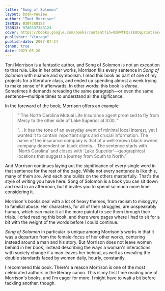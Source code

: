 ```yaml
---
title: "Song of Solomon"
layout: book-review
author: "Toni Morrison"
ISBN10: 0307388123
ISBN13: 9780307388124
cover: https://books.google.com/books/content?id=RxkWfF2s7EUC&printsec=frontcover&img=1&zoom=1&edge=curl&source=gbs_api
publisher: "Vintage"
publish-date: 2007-07-24
canon: true
date: 2023-05-20
---
```

Toni Morrison is a fantastic author, and Song of Solomon is not an exception to that rule.
Like in her other works, Morrison fills every sentence in *Song of Solomon* with nuance and symbolism.
I read this book as part of one of my projects for a literature class, and ended up spending almost a week trying to make sense of it afterwards.
In other words: this book is *dense*.
Sometimes it demands rereading the same paragraph—or even the same sentence—multiple times to understand all the sigificance.

In the foreward of the book, Morrison offers an example:
> "'The North Carolina Mutual Life Insurance agent promised to fly from Mercy to the other side of Lake Superior at 3:00.'"
> 
> "… It has the tone of an everyday event of minimal local interest, yet I wanted it to contain important signs and crucial information.
The name of the insurance company is that of a well-known black-owned company dependent on black clients… The sentence starts with 'North Carolina' and closes with 'Lake Superior'—geographical locations that suggest a journey from South to North."

And Morrison continues laying out the significance of every single word in that sentence for the rest of the page.
While not every sentence is like this, many of them are.
And each one builds on the others masterfully.
That's the style of writing you have here.
Song of Solomon is a book you can sit down and read in an afternoon, but it invites you to spend so much more time considering it.

Morrison's books deal with a lot of heavy themes, from racism to misogyny to familial abuse.
Her characters, for all of their struggles, are unspeakably human, which can make it all the more painful to see them through their trials.
I cried reading this book, and there were pages where I had to sit for a bit with the weight of the words before I could continue.

*Song of Solomon* in particular is unique among Morrison's works in that it was a departure from the female-focus of her other works, centering instead around a man and his story.
But Morrison does not leave women behind in her book, instead describing the ways a woman's interactions with society change if a man leaves her behind, as well as revealing the double standards faced by women daily, hourly, constantly.

I recommend this book.
There's a reason Morrison is one of the most celebrated authors in the literary canon.
This is my first time reading one of Morrison's books, and I'm eager for more.
I might have to wait a bit before tackling another, though.